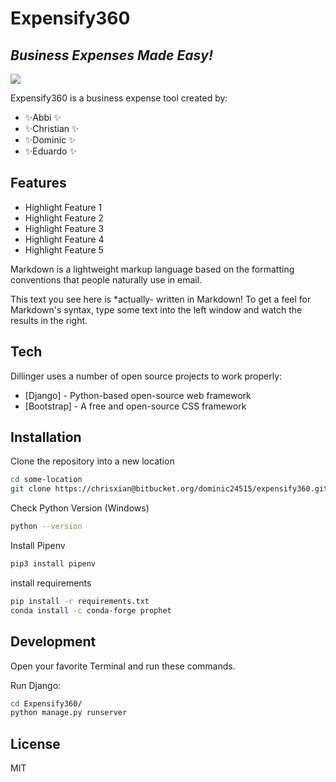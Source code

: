 # Expensify360
## _Business Expenses Made Easy!_

[![](https://aerodyne-dev.atlassian.net/secure/projectavatar?pid=10002&avatarId=10551&size=xxlarge)]()


Expensify360 is a business expense tool created by:

- ✨Abbi ✨
- ✨Christian ✨
- ✨Dominic ✨
- ✨Eduardo ✨


## Features

- Highlight Feature 1
- Highlight Feature 2
- Highlight Feature 3
- Highlight Feature 4
- Highlight Feature 5

Markdown is a lightweight markup language based on the formatting conventions
that people naturally use in email.

This text you see here is *actually- written in Markdown! To get a feel
for Markdown's syntax, type some text into the left window and
watch the results in the right.

## Tech

Dillinger uses a number of open source projects to work properly:

- [Django] - Python-based open-source web framework
- [Bootstrap] - A free and open-source CSS framework 


## Installation

Clone the repository into a new location

```sh
cd some-location
git clone https://chrisxian@bitbucket.org/dominic24515/expensify360.git
```

Check Python Version (Windows)
```sh
python --version
```

Install Pipenv
```sh
pip3 install pipenv
```

install requirements
```sh
pip install -r requirements.txt
conda install -c conda-forge prophet
```

## Development

Open your favorite Terminal and run these commands.

Run Django:

```sh
cd Expensify360/
python manage.py runserver
```

## License

MIT
